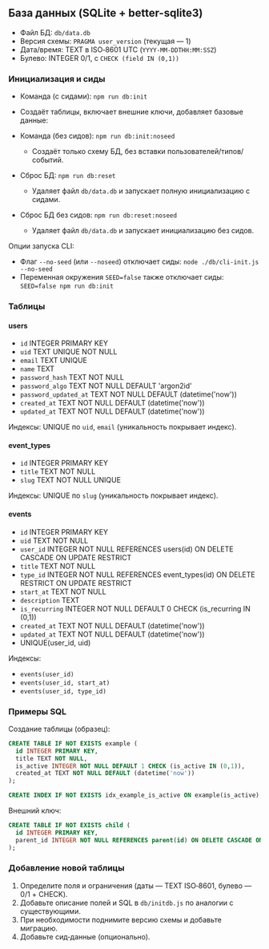 ## База данных (SQLite + better-sqlite3)

- Файл БД: `db/data.db`
- Версия схемы: `PRAGMA user_version` (текущая — 1)
- Дата/время: TEXT в ISO‑8601 UTC (`YYYY-MM-DDTHH:MM:SSZ`)
- Булево: INTEGER 0/1, с `CHECK (field IN (0,1))`

### Инициализация и сиды
- Команда (с сидами): `npm run db:init`
- Создаёт таблицы, включает внешние ключи, добавляет базовые данные:

- Команда (без сидов): `npm run db:init:noseed`
  - Создаёт только схему БД, без вставки пользователей/типов/событий.

- Сброс БД: `npm run db:reset`
  - Удаляет файл `db/data.db` и запускает полную инициализацию с сидами.

- Сброс БД без сидов: `npm run db:reset:noseed`
  - Удаляет файл `db/data.db` и запускает инициализацию без сидов.

Опции запуска CLI:
- Флаг `--no-seed` (или `--noseed`) отключает сиды: `node ./db/cli-init.js --no-seed`
- Переменная окружения `SEED=false` также отключает сиды: `SEED=false npm run db:init`

### Таблицы

#### users
- `id` INTEGER PRIMARY KEY
- `uid` TEXT UNIQUE NOT NULL
- `email` TEXT UNIQUE
- `name` TEXT
- `password_hash` TEXT NOT NULL
- `password_algo` TEXT NOT NULL DEFAULT 'argon2id'
- `password_updated_at` TEXT NOT NULL DEFAULT (datetime('now'))
- `created_at` TEXT NOT NULL DEFAULT (datetime('now'))
- `updated_at` TEXT NOT NULL DEFAULT (datetime('now'))

Индексы: UNIQUE по `uid`, `email` (уникальность покрывает индекс).

#### event_types
- `id` INTEGER PRIMARY KEY
- `title` TEXT NOT NULL
- `slug` TEXT NOT NULL UNIQUE

Индексы: UNIQUE по `slug` (уникальность покрывает индекс).

#### events
- `id` INTEGER PRIMARY KEY
- `uid` TEXT NOT NULL
- `user_id` INTEGER NOT NULL REFERENCES users(id) ON DELETE CASCADE ON UPDATE RESTRICT
- `title` TEXT NOT NULL
- `type_id` INTEGER NOT NULL REFERENCES event_types(id) ON DELETE RESTRICT ON UPDATE RESTRICT
- `start_at` TEXT NOT NULL
- `description` TEXT
- `is_recurring` INTEGER NOT NULL DEFAULT 0 CHECK (is_recurring IN (0,1))
- `created_at` TEXT NOT NULL DEFAULT (datetime('now'))
- `updated_at` TEXT NOT NULL DEFAULT (datetime('now'))
- UNIQUE(user_id, uid)

Индексы:
- `events(user_id)`
- `events(user_id, start_at)`
- `events(user_id, type_id)`

### Примеры SQL

Создание таблицы (образец):
```sql
CREATE TABLE IF NOT EXISTS example (
  id INTEGER PRIMARY KEY,
  title TEXT NOT NULL,
  is_active INTEGER NOT NULL DEFAULT 1 CHECK (is_active IN (0,1)),
  created_at TEXT NOT NULL DEFAULT (datetime('now'))
);

CREATE INDEX IF NOT EXISTS idx_example_is_active ON example(is_active);
```

Внешний ключ:
```sql
CREATE TABLE IF NOT EXISTS child (
  id INTEGER PRIMARY KEY,
  parent_id INTEGER NOT NULL REFERENCES parent(id) ON DELETE CASCADE ON UPDATE RESTRICT
);
```

### Добавление новой таблицы
1. Определите поля и ограничения (даты — TEXT ISO‑8601, булево — 0/1 + CHECK).
2. Добавьте описание полей и SQL в `db/initdb.js` по аналогии с существующими.
3. При необходимости поднимите версию схемы и добавьте миграцию.
4. Добавьте сид‑данные (опционально).


